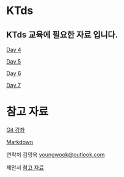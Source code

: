 # KTds
## KTds 교육에 필요한 자료 입니다. 

[Day 4](./Day%204/) 

[Day 5](./Day%205/)

[Day 6](./Day%206/)

[Day 7](./Day%207/)

# 참고 자료 
[Git 강좌](https://www.youtube.com/watch?v=JZJQ4_8XoPM&list=PLHF1wYTaCuixewA1hAn8u6hzx5mNenAGM)

[Markdown](https://inpa.tistory.com/entry/MarkDown-%F0%9F%93%9A-%EB%A7%88%ED%81%AC%EB%8B%A4%EC%9A%B4-%EB%AC%B8%EB%B2%95-%F0%9F%92%AF-%EC%A0%95%EB%A6%AC)


연락처 김영욱 youngwook@outlook.com

제안서 [참고 자료](📘%20Azure%20기반%20생성형%20AI%20MVP프로젝트%20제안서.docx)